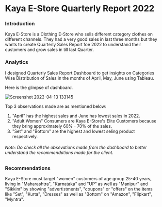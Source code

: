 # Kaya E-Store Quarterly Report 2022
 
### Introduction 
 
Kaya E-Store is a Clothing E-Store who sells different category clothes on different channels. They had a very good sales in last three months but they wants to create Quarterly Sales Report foe 2022 to understand their customers and grow sales in till last Quarter.


### Analytics

I designed Quarterly Sales Report Dashboard to get insights on Categories Wise Distribution of Sales in the months of April, May, June using Tableau.

Here is the glimpse of dashboard.

![Screenshot 2023-04-13 133145](https://user-images.githubusercontent.com/84131752/231696680-7658f4a6-816e-4cec-be32-52ed663f4400.png)

Top 3 observations made are as mentioned below:

1. "April" has the highest sales and June has lowest sales in 2022.
2. "Adult Women" Consumers are Kaya E-Store's Elite Customers because they bring approximately 60% - 70% of the sales.
3. "Set" and "Bottom" are the highest and lowest seling product respectively.

###### Note: Do check all the obsevations made from the dashboard to better understand the recommendations made for the client.

### Recommendations

Kaya E-Store must target "women" customers of age group 25-40 years, living in "Maharashtra", "Karnataka" and "UP" as well as "Manipur" and "Sikkim" by showing "advertistments", "coupons" or "offers" on the items like "Set", "Kurta", "Dresses" as well as "Bottom" on "Amazon", "Flipkart", "Myntra".
